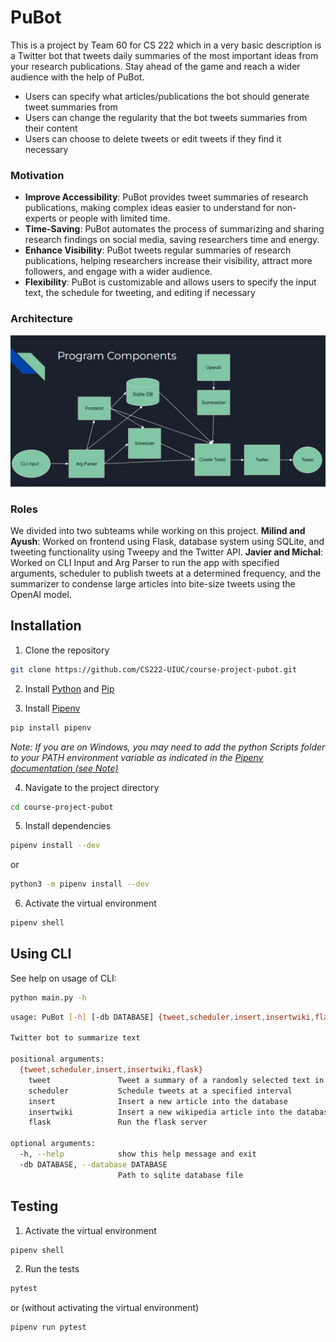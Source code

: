 # PuBot

This is a project by Team 60 for CS 222 which in a very basic description is a Twitter bot that tweets daily summaries of the most important ideas from your research publications. Stay ahead of the game and reach a wider audience with the help of PuBot.

- Users can specify what articles/publications the bot should generate tweet summaries from
- Users can change the regularity that the bot tweets summaries from their content
- Users can choose to delete tweets or edit tweets if they find it necessary

### Motivation

- **Improve Accessibility**: PuBot provides tweet summaries of research publications, making complex ideas easier to understand for non-experts or people with limited time.
- **Time-Saving**: PuBot automates the process of summarizing and sharing research findings on social media, saving researchers time and energy.
- **Enhance Visibility**: PuBot tweets regular summaries of research publications, helping researchers increase their visibility, attract more followers, and engage with a wider audience.
- **Flexibility**: PuBot is customizable and allows users to specify the input text, the schedule for tweeting, and editing if necessary

### Architecture

![Architecture](static/architecture.png)

### Roles

We divided into two subteams while working on this project.
**Milind and Ayush**: Worked on frontend using Flask, database system using SQLite, and tweeting functionality using Tweepy and the Twitter API.
**Javier and Michal**: Worked on CLI Input and Arg Parser to run the app with specified arguments, scheduler to publish tweets at a determined frequency, and the summarizer to condense large articles into bite-size tweets using the OpenAI model.

## Installation

1. Clone the repository

```bash
git clone https://github.com/CS222-UIUC/course-project-pubot.git
```

2. Install [Python](https://www.python.org/downloads/) and [Pip](https://pip.pypa.io/en/stable/installation/)

3. Install [Pipenv](https://pypi.org/project/pipenv/)

```bash
pip install pipenv
```

*Note: If you are on Windows, you may need to add the python Scripts folder to your PATH environment variable as indicated in the [Pipenv documentation (see Note)](https://pipenv.pypa.io/en/latest/install/#pragmatic-installation-of-pipenv)*

4. Navigate to the project directory

```bash
cd course-project-pubot
```

5. Install dependencies

```bash
pipenv install --dev
```

or

```bash
python3 -m pipenv install --dev
```

6. Activate the virtual environment

```bash
pipenv shell
```

## Using CLI

See help on usage of CLI:
```bash
python main.py -h
```

```bash
usage: PuBot [-h] [-db DATABASE] {tweet,scheduler,insert,insertwiki,flask} ...

Twitter bot to summarize text

positional arguments:
  {tweet,scheduler,insert,insertwiki,flask}
    tweet               Tweet a summary of a randomly selected text in database
    scheduler           Schedule tweets at a specified interval
    insert              Insert a new article into the database
    insertwiki          Insert a new wikipedia article into the database
    flask               Run the flask server

optional arguments:
  -h, --help            show this help message and exit
  -db DATABASE, --database DATABASE
                        Path to sqlite database file
```

## Testing

1. Activate the virtual environment

```bash
pipenv shell
```

2. Run the tests

```bash
pytest
```

or (without activating the virtual environment)

```bash
pipenv run pytest
```
